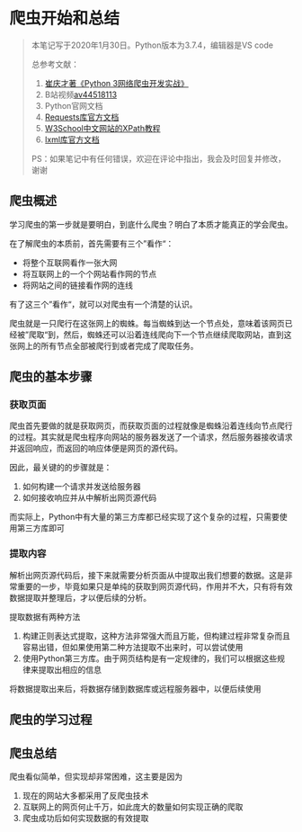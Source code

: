 # 爬虫开始和总结

> 本笔记写于2020年1月30日。Python版本为3.7.4，编辑器是VS code
>
> 总参考文献：
>
> 1. [崔庆才著《Python 3网络爬虫开发实战》](https://item.jd.com/12333540.html)
> 2. B站视频[av44518113](https://www.bilibili.com/video/av44518113)
> 3. Python官网文档
> 5. [Requests库官方文档](https://requests.readthedocs.io/en/master/)
> 5. [W3School中文网站的XPath教程](https://www.w3school.com.cn/xpath/index.asp)
> 6. [lxml库官方文档](https://lxml.de/)
>
> PS：如果笔记中有任何错误，欢迎在评论中指出，我会及时回复并修改，谢谢

## 爬虫概述

学习爬虫的第一步就是要明白，到底什么爬虫？明白了本质才能真正的学会爬虫。

在了解爬虫的本质前，首先需要有三个”看作“：

- 将整个互联网看作一张大网
- 将互联网上的一个个网站看作网的节点
- 将网站之间的链接看作网的连线

有了这三个”看作“，就可以对爬虫有一个清楚的认识。

爬虫就是一只爬行在这张网上的蜘蛛。每当蜘蛛到达一个节点处，意味着该网页已经被”爬取“到，然后，蜘蛛还可以沿着连线爬向下一个节点继续爬取网站，直到这张网上的所有节点全部被爬行到或者完成了爬取任务。

## 爬虫的基本步骤

### 获取页面

爬虫首先要做的就是获取网页，而获取页面的过程就像是蜘蛛沿着连线向节点爬行的过程。其实就是爬虫程序向网站的服务器发送了一个请求，然后服务器接收请求并返回响应，而返回的响应体便是网页的源代码。

因此，最关键的的步骤就是：

1. 如何构建一个请求并发送给服务器
2. 如何接收响应并从中解析出网页源代码

而实际上，Python中有大量的第三方库都已经实现了这个复杂的过程，只需要使用第三方库即可

### 提取内容

解析出网页源代码后，接下来就需要分析页面从中提取出我们想要的数据。这是非常重要的一步，毕竟如果只是单纯的获取到网页源代码，作用并不大，只有将有效数据提取并整理后，才以便后续的分析。

提取数据有两种方法

1. 构建正则表达式提取，这种方法非常强大而且万能，但构建过程非常复杂而且容易出错，但如果使用第二种方法提取不出来时，可以尝试使用
2. 使用Python第三方库。由于网页结构是有一定规律的，我们可以根据这些规律来提取出相应的信息

将数据提取出来后，将数据存储到数据库或远程服务器中，以便后续使用

## 爬虫的学习过程

## 爬虫总结

爬虫看似简单，但实现却非常困难，这主要是因为

1. 现在的网站大多都采用了反爬虫技术
2. 互联网上的网页何止千万，如此庞大的数量如何实现正确的爬取
3. 爬虫成功后如何实现数据的有效提取

